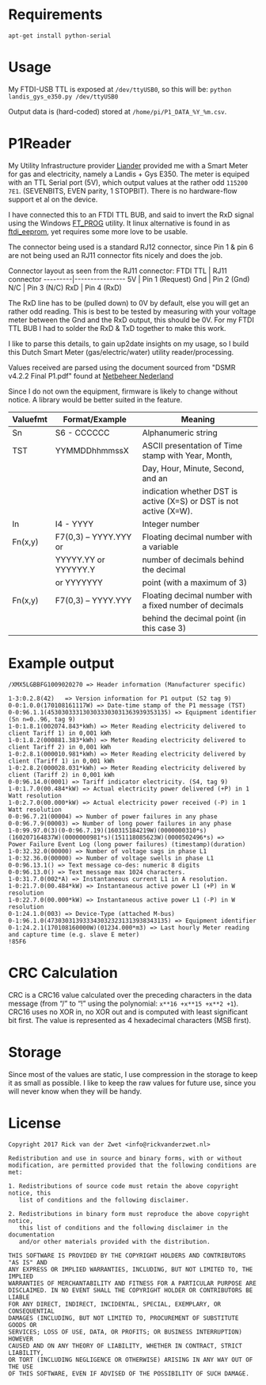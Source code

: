 # Requirements
```
apt-get install python-serial
```

# Usage
My FTDI-USB TTL is exposed at `/dev/ttyUSB0`, so this will be:
`python landis_gys_e350.py /dev/ttyUSB0`

Output data is (hard-coded) stored at `/home/pi/P1_DATA_%Y_%m.csv`.

# P1Reader
My Utility Infrastructure provider [Liander](http://liander.nl) provided me
with a Smart Meter for gas and electricity, namely a Landis + Gys E350. The
meter is equiped with an TTL Serial port (5V), which output values at the
rather odd `115200 7E1`. (SEVENBITS, EVEN parity, 1 STOPBIT). There is no
hardware-flow support et al on the device.

I have connected this to an FTDI TTL BUB, and said to invert the RxD signal
using the Windows [FT\_PROG](http://www.ftdichip.com/Support/Utilities.htm)
utility. It linux alternative is found in as [ftdi\_eeprom](http://developer.intra2net.com/git/?p=libftdi;a=tree;f=ftdi_eeprom), yet requires some more love to be usable.

The connector being used is a standard RJ12 connector, since Pin 1 & pin 6 are
not being used an RJ11 connector fits nicely and does the job. 

Connector layout as seen from the RJ11 connector:
FTDI TTL | RJ11 connector
---------|----------------
5V       | Pin 1 (Request)
Gnd      | Pin 2 (Gnd)
N/C      | Pin 3 (N/C)
RxD      | Pin 4 (RxD)

The RxD line has to be (pulled down) to 0V by default, else you will get an
rather odd reading. This is best to be tested by measuring with your voltage
meter between the Gnd and the RxD output, this should be 0V. For my FTDI TTL
BUB I had to solder the RxD & TxD together to make this work.


I like to parse this details, to gain up2date insights on my usage, so I build
this Dutch Smart Meter (gas/electric/water) utility reader/processing.

Values received are parsed using the document sourced from "DSMR v4.2.2 Final P1.pdf" found at [Netbeheer Nederland](http://www.netbeheernederland.nl/themas/hotspot/hotspot-documenten/?dossierid=11010056&title=Slimme%20meter&onderdeel=Documenten&pageindex=2)

Since I do not own the equipment, firmware is likely to change without notice.
A library would be better suited in the feature.


Valuefmt| Format/Example        | Meaning
--------|-----------------------|-------------------------------------------------------------------
Sn      | S6 - CCCCCC           | Alphanumeric string
TST     | YYMMDDhhmmssX         | ASCII presentation of Time stamp with Year, Month, 
        |                       | Day, Hour, Minute, Second, and an 
        |                       | indication whether DST is active (X=S) or DST is not active (X=W).
In      | I4 - YYYY             | Integer number
Fn(x,y) | F7(0,3) – YYYY.YYY or | Floating decimal number with a variable
        | YYYYY.YY or YYYYYY.Y  | number of decimals behind the decimal
        | or YYYYYYY            | point (with a maximum of 3)
Fn(x,y) | F7(0,3) – YYYY.YYY    | Floating decimal number with a fixed number of decimals 
        |                       | behind the decimal point (in this case 3)


Example output
==============
```
/XMX5LGBBFG1009020270 => Header information (Manufacturer specific)

1-3:0.2.8(42)	=> Version information for P1 output (S2 tag 9)
0-0:1.0.0(170108161117W) => Date-time stamp of the P1 message (TST)
0-0:96.1.1(4530303331303033303031363939353135) => Equipment identifier (Sn n=0..96, tag 9)
1-0:1.8.1(002074.843*kWh) => Meter Reading electricity delivered to client Tariff 1) in 0,001 kWh 
1-0:1.8.2(000881.383*kWh) => Meter Reading electricity delivered to client Tariff 2) in 0,001 kWh 
1-0:2.8.1(000010.981*kWh) => Meter Reading electricity delivered by client (Tariff 1) in 0,001 kWh 
1-0:2.8.2(000028.031*kWh) => Meter Reading electricity delivered by client (Tariff 2) in 0,001 kWh 
0-0:96.14.0(0001) => Tariff indicator electricity. (S4, tag 9)
1-0:1.7.0(00.484*kW) => Actual electricity power delivered (+P) in 1 Watt resolution 
1-0:2.7.0(00.000*kW) => Actual electricity power received (-P) in 1 Watt resolution 
0-0:96.7.21(00004) => Number of power failures in any phase
0-0:96.7.9(00003) => Number of long power failures in any phase
1-0:99.97.0(3)(0-0:96.7.19)(160315184219W)(0000000310*s)(160207164837W)(0000000981*s)(151118085623W)(0000502496*s) => 
Power Failure Event Log (long power failures) (timestamp)(duration)
1-0:32.32.0(00000) => Number of voltage sags in phase L1 
1-0:32.36.0(00000) => Number of voltage swells in phase L1
0-0:96.13.1() => Text message co-des: numeric 8 digits 
0-0:96.13.0() => Text message max 1024 characters. 
1-0:31.7.0(002*A) => Instantaneous current L1 in A resolution.
1-0:21.7.0(00.484*kW) => Instantaneous active power L1 (+P) in W resolution
1-0:22.7.0(00.000*kW) => Instantaneous active power L1 (-P) in W resolution
0-1:24.1.0(003) => Device-Type (attached M-bus)
0-1:96.1.0(4730303139333430323231313938343135) => Equipment identifier
0-1:24.2.1(170108160000W)(01234.000*m3) => Last hourly Meter reading and capture time (e.g. slave E meter) 
!85F6
```


CRC Calculation
===============
CRC is a CRC16 value calculated over the preceding characters in the data
message (from “/” to “!” using the polynomial: `x**16 +x**15 +x**2 +1`). CRC16
uses no XOR in, no XOR out and is computed with least significant bit first.
The value is represented as 4 hexadecimal characters (MSB first).



Storage
=======
Since most of the values are static, I use compression in the storage to keep
it as small as possible. I like to keep the raw values for future use, since
you will never know when they will be handy.



# License
```
Copyright 2017 Rick van der Zwet <info@rickvanderzwet.nl>

Redistribution and use in source and binary forms, with or without
modification, are permitted provided that the following conditions are met:

1. Redistributions of source code must retain the above copyright notice, this
   list of conditions and the following disclaimer.

2. Redistributions in binary form must reproduce the above copyright notice,
   this list of conditions and the following disclaimer in the documentation
   and/or other materials provided with the distribution.

THIS SOFTWARE IS PROVIDED BY THE COPYRIGHT HOLDERS AND CONTRIBUTORS "AS IS" AND
ANY EXPRESS OR IMPLIED WARRANTIES, INCLUDING, BUT NOT LIMITED TO, THE IMPLIED
WARRANTIES OF MERCHANTABILITY AND FITNESS FOR A PARTICULAR PURPOSE ARE
DISCLAIMED. IN NO EVENT SHALL THE COPYRIGHT HOLDER OR CONTRIBUTORS BE LIABLE
FOR ANY DIRECT, INDIRECT, INCIDENTAL, SPECIAL, EXEMPLARY, OR CONSEQUENTIAL
DAMAGES (INCLUDING, BUT NOT LIMITED TO, PROCUREMENT OF SUBSTITUTE GOODS OR
SERVICES; LOSS OF USE, DATA, OR PROFITS; OR BUSINESS INTERRUPTION) HOWEVER
CAUSED AND ON ANY THEORY OF LIABILITY, WHETHER IN CONTRACT, STRICT LIABILITY,
OR TORT (INCLUDING NEGLIGENCE OR OTHERWISE) ARISING IN ANY WAY OUT OF THE USE
OF THIS SOFTWARE, EVEN IF ADVISED OF THE POSSIBILITY OF SUCH DAMAGE.
```
